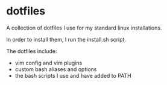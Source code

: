 # dotfiles

A collection of dotfiles I use for my standard linux installations.

In order to install them, I run the install.sh script.

The dotfiles include:
* vim config and vim plugins
* custom bash aliases and options
* the bash scripts I use and have added to PATH
